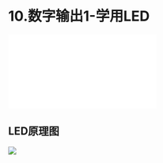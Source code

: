 # 10.数字输出1-学用LED

<iframe src="//player.bilibili.com/player.html?aid=52628485&bvid=BV164411J7GE&cid=92096404&page=11" scrolling="no" border="0" frameborder="no" framespacing="0" allowfullscreen="true"> </iframe>

## LED原理图

<img src="\ico\p10_1.png">



